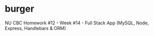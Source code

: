 # burger
NU CBC Homework #12 - Week #14 - Full Stack App (MySQL, Node, Express, Handlebars &amp; ORM) 
